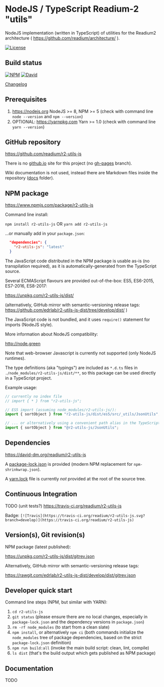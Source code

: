 # NodeJS / TypeScript Readium-2 "utils"

NodeJS implementation (written in TypeScript) of utilities for the Readium2 architecture ( https://github.com/readium/architecture/ ).

[![License](https://img.shields.io/badge/License-BSD%203--Clause-blue.svg)](/LICENSE)

## Build status

[![NPM](https://img.shields.io/npm/v/r2-utils-js.svg)](https://www.npmjs.com/package/r2-utils-js) [![David](https://david-dm.org/readium/r2-utils-js/status.svg)](https://david-dm.org/readium/r2-utils-js)

[Changelog](/CHANGELOG.md)

## Prerequisites

1) https://nodejs.org NodeJS >= 8, NPM >= 5 (check with command line `node --version` and `npm --version`)
2) OPTIONAL: https://yarnpkg.com Yarn >= 1.0 (check with command line `yarn --version`)

## GitHub repository

https://github.com/readium/r2-utils-js

There is no [github.io](https://readium.github.io/r2-utils-js) site for this project (no [gh-pages](https://github.com/readium/r2-utils-js/tree/gh-pages) branch).

Wiki documentation is not used, instead there are Markdown files inside the repository ([docs](https://github.com/readium/r2-utils-js/tree/develop/docs) folder).

## NPM package

https://www.npmjs.com/package/r2-utils-js

Command line install:

`npm install r2-utils-js`
OR
`yarn add r2-utils-js`

...or manually add in your `package.json`:
```json
  "dependencies": {
    "r2-utils-js": "latest"
  }
```

The JavaScript code distributed in the NPM package is usable as-is (no transpilation required), as it is automatically-generated from the TypeScript source.

Several ECMAScript flavours are provided out-of-the-box: ES5, ES6-2015, ES7-2016, ES8-2017:

https://unpkg.com/r2-utils-js/dist/

(alternatively, GitHub mirror with semantic-versioning release tags: https://github.com/edrlab/r2-utils-js-dist/tree/develop/dist/ )

The JavaScript code is not bundled, and it uses `require()` statement for imports (NodeJS style).

More information about NodeJS compatibility:

http://node.green

Note that web-browser Javascript is currently not supported (only NodeJS runtimes).

The type definitions (aka "typings") are included as `*.d.ts` files in `./node_modules/r2-utils-js/dist/**`, so this package can be used directly in a TypeScript project.

Example usage:

```javascript
// currently no index file
// import { * } from "r2-utils-js";

// ES5 import (assuming node_modules/r2-utils-js/):
import { sortObject } from "r2-utils-js/dist/es5/src/_utils/JsonUtils";

// ... or alternatively using a convenient path alias in the TypeScript config (+ WebPack etc.):
import { sortObject } from "@r2-utils-js/JsonUtils";
```

## Dependencies

https://david-dm.org/readium/r2-utils-js

A [package-lock.json](https://github.com/readium/r2-utils-js/blob/develop/package-lock.json) is provided (modern NPM replacement for `npm-shrinkwrap.json`).

A [yarn.lock](https://github.com/readium/r2-utils-js/blob/develop/yarn.lock) file is currently *not* provided at the root of the source tree.

## Continuous Integration

TODO (unit tests?)
https://travis-ci.org/readium/r2-utils-js

Badge: `[![Travis](https://travis-ci.org/readium/r2-utils-js.svg?branch=develop)](https://travis-ci.org/readium/r2-utils-js)`

## Version(s), Git revision(s)

NPM package (latest published):

https://unpkg.com/r2-utils-js/dist/gitrev.json

Alternatively, GitHub mirror with semantic-versioning release tags:

https://rawgit.com/edrlab/r2-utils-js-dist/develop/dist/gitrev.json

## Developer quick start

Command line steps (NPM, but similar with YARN):

1) `cd r2-utils-js`
2) `git status` (please ensure there are no local changes, especially in `package-lock.json` and the dependency versions in `package.json`)
3) `rm -rf node_modules` (to start from a clean slate)
4) `npm install`, or alternatively `npm ci` (both commands initialize the `node_modules` tree of package dependencies, based on the strict `package-lock.json` definition)
5) `npm run build:all` (invoke the main build script: clean, lint, compile)
6) `ls dist` (that's the build output which gets published as NPM package)

## Documentation

TODO
